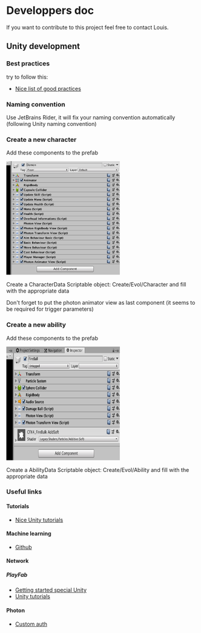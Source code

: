 # Developpers doc
If you want to contribute to this project feel free to contact Louis.
## Unity development
### Best practices
try to follow this:
- [Nice list of good practices](http://www.gamasutra.com/blogs/HermanTulleken/20160812/279100/50_Tips_and_Best_Practices_for_Unity_2016_Edition.php)
### Naming convention
Use JetBrains Rider, it will fix your naming convention automatically (following Unity naming convention)
### Create a new character

Add these components to the prefab

<img src="images/create_a_new_character.png" width="300" height="300">

Create a CharacterData Scriptable object:
Create/Evol/Character and fill with the appropriate data

Don't forget to put the photon animator view as last component (it seems to be required for trigger parameters)

### Create a new ability

Add these components to the prefab

<img src="images/create_a_new_ability.png" width="300" height="300">

Create a AbilityData Scriptable object:
Create/Evol/Ability and fill with the appropriate data


### Useful links
#### Tutorials
- [Nice Unity tutorials](https://catlikecoding.com/unity/tutorials/)
#### Machine learning
- [Github](https://github.com/Unity-Technologies/ml-agents)
#### Network
##### PlayFab
- [Getting started special Unity](https://api.playfab.com/docs/getting-started/unity-getting-started)
- [Unity tutorials](https://api.playfab.com/tutorials/unity)

#### Photon
- [Custom auth](https://doc.photonengine.com/en-us/realtime/current/connection-and-authentication/authentication/custom-authentication)